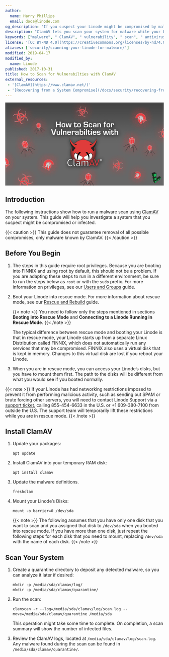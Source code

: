 ```yaml
---
author:
  name: Harry Phillips
  email: docs@linode.com
og_description: 'If you suspect your Linode might be compromised by malware, you can boot into rescue mode and scan your system with ClamAV. Learn more with our guide.'
description: "ClamAV lets you scan your system for malware while your Linode is running in rescue mode."
keywords: ["malware", " ClamAV", " vulnerability", " scan", " antivirus"]
license: '[CC BY-ND 4.0](https://creativecommons.org/licenses/by-nd/4.0)'
aliases: ['security/scanning-your-linode-for-malware/']
modified: 2019-04-17
modified_by:
  name: Linode
published: 2017-10-31
title: How to Scan for Vulnerabilties with ClamAV
external_resources:
 - '[ClamAV](https://www.clamav.net/)'
 - '[Recovering from a System Compromise](/docs/security/recovering-from-a-system-compromise/)'
---
```


![ClamAV](clamav_rescue_mode.jpg)

## Introduction
The following instructions show how to run a malware scan using [ClamAV](https://www.clamav.net/) on your system. This guide will help you investigate a system that you suspect might be compromised or infected.

{{< caution >}}
This guide does not guarantee removal of all possible compromises, only malware known by ClamAV.
{{< /caution >}}

## Before You Begin


1.  The steps in this guide require root privileges. Because you are booting into FINNIX and using root by default, this should not be a problem. If you are adapting these steps to run in a different environment, be sure to run the steps below as `root` or with the `sudo` prefix. For more information on privileges, see our [Users and Groups](/docs/tools-reference/linux-users-and-groups/) guide.

2.  Boot your Linode into rescue mode. For more information about rescue mode, see our [Rescue and Rebuild](/docs/troubleshooting/rescue-and-rebuild/#booting-into-rescue-mode) guide.

    {{< note >}}
You need to follow only the steps mentioned in sections **Booting into Rescue Mode** and **Connecting to a Linode Running in Rescue Mode**.
{{< /note >}}

    The typical difference between rescue mode and booting your Linode is that in rescue mode, your Linode starts up from a separate Linux Distribution called FINNIX, which does not automatically run any services that may be compromised. FINNIX also uses a virtual disk that is kept in memory. Changes to this virtual disk are lost if you reboot your Linode.

3.  When you are in rescue mode, you can access your Linode’s disks, but you have to mount them first. The path to the disks will be different from what you would see if you booted normally.

{{< note >}}
If your Linode has had networking restrictions imposed to prevent it from performing malicious activity, such as sending out SPAM or brute forcing other servers, you will need to contact Linode Support via a [support ticket](https://www.linode.com/contact), calling 855-454-6633 in the U.S. or +1 609-380-7100 from outside the U.S. The support team will temporarily lift these restrictions while you are in rescue mode.
{{< /note >}}

## Install ClamAV

1.  Update your packages:

        apt update

2.  Install ClamAV into your temporary RAM disk:


        apt install clamav


3.  Update the malware definitions.

        freshclam

4.  Mount your Linode’s Disks:

        mount -o barrier=0 /dev/sda

    {{< note >}}
The following assumes that you have only one disk that you want to scan and you assigned that disk to `/dev/sda` when you booted into rescue mode. If you have more than one disk, just repeat the following steps for each disk that you need to mount, replacing `/dev/sda` with the name of each disk.
{{< /note >}}

## Scan Your System

1.  Create a quarantine directory to deposit any detected malware, so you can analyze it later if desired:

        mkdir -p /media/sda/clamav/log/
        mkdir -p /media/sda/clamav/quarantine/

2.  Run the scan:

        clamscan -r --log=/media/sda/clamav/log/scan.log --move=/media/sda/clamav/quarantine /media/sda

    This operation might take some time to complete. On completion, a scan summary will show the number of infected files.


3. Review the ClamAV logs, located at `/media/sda/clamav/log/scan.log`. Any malware found during the scan can be found in `/media/sda/clamav/quarantine/`.
